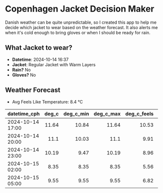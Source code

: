 
# Copenhagen Jacket Decision Maker

Danish weather can be quite unpredictable, so I created this app to help me decide which jacket to wear based on the weather forecast. 
It also alerts me when it's cold enough to bring gloves or when I should be ready for rain.

## What Jacket to wear?

- **Datetime**: 2024-10-14 16:37
- **Jacket**: Regular Jacket with Warm Layers
- **Rain?** No
- **Gloves?** No

## Weather Forecast
- Avg Feels Like Temperature: 8.4 °C

| datetime_cph     |   deg_c |   deg_c_min |   deg_c_max |   deg_c_feels | weather   | wind   | rain   |
|:-----------------|--------:|------------:|------------:|--------------:|:----------|:-------|:-------|
| 2024-10-14 17:00 |   11.64 |       10.84 |       11.64 |         10.53 | Clouds    | Medium | None   |
| 2024-10-14 20:00 |   11.1  |       10.03 |       11.1  |          9.91 | Clouds    | Low    | None   |
| 2024-10-14 23:00 |   10.19 |        9.47 |       10.19 |          8.96 | Clouds    | Low    | None   |
| 2024-10-15 02:00 |    8.35 |        8.35 |        8.35 |          5.56 | Clouds    | Low    | None   |
| 2024-10-15 05:00 |    9.55 |        9.55 |        9.55 |          6.82 | Clouds    | Medium | None   |
        